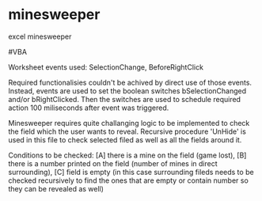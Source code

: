 # minesweeper
excel minesweeper

#VBA

Worksheet events used: SelectionChange, BeforeRightClick 

Required functionalisies couldn't be achived by direct use of those events. Instead, events are used to set the boolean switches bSelectionChanged and/or bRightClicked.
Then the switches are used to schedule required action 100 miliseconds after event was triggered.

Minesweeper requires quite challanging logic to be implemented to check the field which the user wants to reveal.
Recursive procedure 'UnHide' is used in this file to check selected filed as well as all the fields around it.

Conditions to be checked: [A] there is a mine on the field (game lost), [B] there is a number printed on the field (number of mines in direct surrounding), [C] field is empty (in this case surrounding fileds needs to be checked recursively to find the ones that are empty or contain number so they can be revealed as well)
